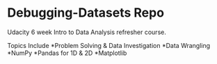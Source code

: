 # Debugging-Datasets Repo
Udacity 6 week Intro to Data Analysis refresher course. 

Topics Include
*Problem Solving & Data Investigation
*Data Wrangling
*NumPy
*Pandas for 1D & 2D
*Matplotlib
